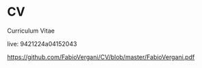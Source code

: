 # CV
 Curriculum Vitae
 
 live: 9421224a04152043
 
 https://github.com/FabioVergani/CV/blob/master/FabioVergani.pdf

